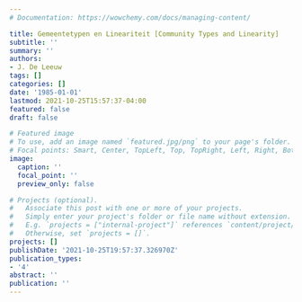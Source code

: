 ```yaml
---
# Documentation: https://wowchemy.com/docs/managing-content/

title: Gemeentetypen en Lineariteit [Community Types and Linearity]
subtitle: ''
summary: ''
authors:
- J. De Leeuw
tags: []
categories: []
date: '1985-01-01'
lastmod: 2021-10-25T15:57:37-04:00
featured: false
draft: false

# Featured image
# To use, add an image named `featured.jpg/png` to your page's folder.
# Focal points: Smart, Center, TopLeft, Top, TopRight, Left, Right, BottomLeft, Bottom, BottomRight.
image:
  caption: ''
  focal_point: ''
  preview_only: false

# Projects (optional).
#   Associate this post with one or more of your projects.
#   Simply enter your project's folder or file name without extension.
#   E.g. `projects = ["internal-project"]` references `content/project/deep-learning/index.md`.
#   Otherwise, set `projects = []`.
projects: []
publishDate: '2021-10-25T19:57:37.326970Z'
publication_types:
- '4'
abstract: ''
publication: ''
---
```

